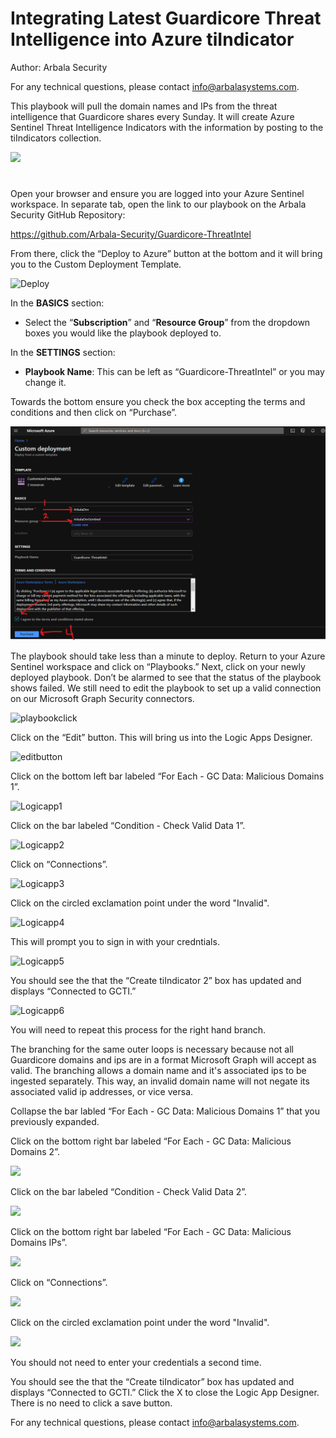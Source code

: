 # Integrating Latest Guardicore Threat Intelligence into Azure tiIndicator

Author: Arbala Security

For any technical questions, please contact info@arbalasystems.com.

This playbook will pull the domain names and IPs from the threat intelligence that Guardicore shares every Sunday. It will create Azure Sentinel Threat Intelligence Indicators with the information by posting to the tiIndicators collection.

<a href="https://portal.azure.com/#create/Microsoft.Template/uri/https%3A%2F%2Fraw.githubusercontent.com%2FArbala-Security%2FGuardicore-ThreatIntel%2Fmaster%2Fazuredeploy.json" target="_blank">
    <img src="https://aka.ms/deploytoazurebutton""/>
</a>
  
 # 
Open your browser and ensure you are logged into your Azure Sentinel workspace. In separate tab, open the link to our playbook on the Arbala Security GitHub Repository:

https://github.com/Arbala-Security/Guardicore-ThreatIntel

From there, click the “Deploy to Azure” button at the bottom and it will bring you to the Custom Deployment Template.

![Deploy](Images/)

In the **BASICS** section:  

* Select the “**Subscription**” and “**Resource Group**” from the dropdown boxes you would like the playbook deployed to.  

In the **SETTINGS** section:   

* **Playbook Name**: This can be left as “Guardicore-ThreatIntel” or you may change it.  

Towards the bottom ensure you check the box accepting the terms and conditions and then click on “Purchase”. 

![template](Images/template.png)

The playbook should take less than a minute to deploy. Return to your Azure Sentinel workspace and click on “Playbooks.” Next, click on your newly deployed playbook. Don’t be alarmed to see that the status of the playbook shows failed. We still need to edit the playbook to set up a valid connection on our Microsoft Graph Security connectors.  

![playbookclick](Images/)

Click on the “Edit” button. This will bring us into the Logic Apps Designer.

![editbutton](Images/)

Click on the bottom left bar labeled “For Each - GC Data: Malicious Domains 1”. 

![Logicapp1](Images/)

Click on the bar labeled “Condition - Check Valid Data 1”. 

![Logicapp2](Images/)

Click on “Connections”.  

![Logicapp3](Images/)

Click on the circled exclamation point under the word "Invalid". 

![Logicapp4](Images/)

This will prompt you to sign in with your credntials.

![Logicapp5](Images/)

You should see the that the “Create tiIndicator 2” box has updated and displays “Connected to GCTI.”

![Logicapp6](Images/)

You will need to repeat this process for the right hand branch. 

The branching for the same outer loops is necessary because not all Guardicore domains and ips are in a format Microsoft Graph will accept as valid. 
The branching allows a domain name and it's associated ips to be ingested separately.
This way, an invalid domain name will not negate its associated valid ip addresses, or vice versa.

Collapse the bar labled “For Each - GC Data: Malicious Domains 1” that you previously expanded. 

Click on the bottom right bar labeled “For Each - GC Data: Malicious Domains 2”. 

![](Images/)

Click on the bar labeled “Condition - Check Valid Data 2”. 

![](Images/)

Click on the bottom right bar labeled “For Each - GC Data: Malicious Domains IPs”. 

![](Images/)

Click on “Connections”.  

![](Images/)

Click on the circled exclamation point under the word "Invalid". 

![](Images/)

You should not need to enter your credentials a second time.

You should see the that the “Create tiIndicator” box has updated and displays “Connected to GCTI.” Click the X to close the Logic App Designer. There is no need to click a save button.  

For any technical questions, please contact info@arbalasystems.com.


